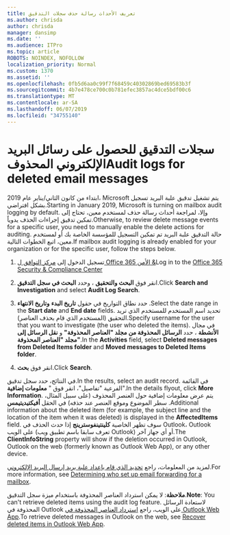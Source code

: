 ```yaml
---
title: تعريف الأحداث رسالة حذف سجلات التدقيق
ms.author: chrisda
author: chrisda
manager: dansimp
ms.date: ''
ms.audience: ITPro
ms.topic: article
ROBOTS: NOINDEX, NOFOLLOW
localization_priority: Normal
ms.custom: 1370
ms.assetid: ''
ms.openlocfilehash: 0fb5d6aa0c99f7f68459c40302869bed69583b3f
ms.sourcegitcommit: 4b7e478ce700c0b781efec3857ac4dce5bdf00c6
ms.translationtype: MT
ms.contentlocale: ar-SA
ms.lasthandoff: 06/07/2019
ms.locfileid: "34755140"
---
```

# <a name="audit-logs-for-deleted-email-messages"></a><span data-ttu-id="8c219-102">سجلات التدقيق للحصول على رسائل البريد الإلكتروني المحذوف</span><span class="sxs-lookup"><span data-stu-id="8c219-102">Audit logs for deleted email messages</span></span>

<span data-ttu-id="8c219-103">ابتداء من كانون الثاني/يناير عام 2019، Microsoft يتم تشغيل تدقيق علبة البريد تسجيل بشكل افتراضي.</span><span class="sxs-lookup"><span data-stu-id="8c219-103">Starting in January 2019, Microsoft is turning on mailbox audit logging by default.</span></span> <span data-ttu-id="8c219-104">وإلا، لمراجعة أحداث رسالة حذف لمستخدم معين، تحتاج إلى تمكين تدقيق إجراءات الحذف يدوياً.</span><span class="sxs-lookup"><span data-stu-id="8c219-104">Otherwise, to review delete message events for a specific user, you need to manually enable the delete actions for auditing.</span></span> <span data-ttu-id="8c219-105">حالة التدقيق علبة البريد تم تمكين التسجيل للمؤسسة الخاصة بك أو لمستخدم معين، اتبع الخطوات التالية.</span><span class="sxs-lookup"><span data-stu-id="8c219-105">If mailbox audit logging is already enabled for your organization or for the specific user, follow the steps below.</span></span>

1. <span data-ttu-id="8c219-106">تسجيل الدخول إلى [مركز التوافق ل Office الأمن 365 &](https://protection.office.com/)</span><span class="sxs-lookup"><span data-stu-id="8c219-106">Log in to the [Office 365 Security & Compliance Center](https://protection.office.com/)</span></span>

2. <span data-ttu-id="8c219-107">انقر فوق **البحث والتحقيق** ، وحدد **البحث في سجل التدقيق**.</span><span class="sxs-lookup"><span data-stu-id="8c219-107">Click **Search and Investigation** and select **Audit Log Search**.</span></span>

3. <span data-ttu-id="8c219-108">حدد نطاق التواريخ في حقول **تاريخ البدء** **وتاريخ الانتهاء** .</span><span class="sxs-lookup"><span data-stu-id="8c219-108">Select the date range in the **Start date** and **End date** fields.</span></span> <span data-ttu-id="8c219-109">تحديد اسم المستخدم للمستخدم الذي تريد التحقيق (المستخدم الذي قام بحذف العناصر).</span><span class="sxs-lookup"><span data-stu-id="8c219-109">Specify username for the user that you want to investigate (the user who deleted the items).</span></span> <span data-ttu-id="8c219-110">في مجال **الأنشطة** ، حدد **الرسائل المحذوفة من مجلد "العناصر المحذوفة"** و **نقل الرسائل إلى مجلد "العناصر المحذوفة"**.</span><span class="sxs-lookup"><span data-stu-id="8c219-110">In the **Activities** field, select **Deleted messages from Deleted Items folder** and **Moved messages to Deleted Items folder**.</span></span>

4. <span data-ttu-id="8c219-111">انقر فوق **بحث**.</span><span class="sxs-lookup"><span data-stu-id="8c219-111">Click **Search**.</span></span>

<span data-ttu-id="8c219-112">في النتائج، حدد سجل تدقيق.</span><span class="sxs-lookup"><span data-stu-id="8c219-112">In the results, select an audit record.</span></span> <span data-ttu-id="8c219-113">في القائمة الفرعية "تفاصيل"، انقر فوق " **معلومات إضافية**".</span><span class="sxs-lookup"><span data-stu-id="8c219-113">In the details flyout, click **More Information**.</span></span> <span data-ttu-id="8c219-114">يتم عرض معلومات إضافية حول العنصر المحذوف (على سبيل المثال، سطر الموضوع وموقع العنصر عند حذفه) في الحقل **أفيكتيديتيمس** .</span><span class="sxs-lookup"><span data-stu-id="8c219-114">Additional information about the deleted item (for example, the subject line and the location of the item when it was deleted) is displayed in the **AffectedItems** field.</span></span> <span data-ttu-id="8c219-115">سوف تظهر الخاصية **كلينتينفوسترينج** إذا حدث الحذف في Outlook، Outlook على الويب (تعرف سابقا باسم تطبيق ويب Outlook) أو أي جهاز آخر.</span><span class="sxs-lookup"><span data-stu-id="8c219-115">The **ClientInfoString** property will show if the deletion occurred in Outlook, Outlook on the web (formerly known as Outlook Web App), or any other device.</span></span>

<span data-ttu-id="8c219-116">لمزيد من المعلومات، راجع [تحديد الذي قام بإعداد علبة بريد إرسال البريد الإلكتروني](https://docs.microsoft.com/office365/securitycompliance/auditing-troubleshooting-scenarios#determining-if-a-user-deleted-email-items).</span><span class="sxs-lookup"><span data-stu-id="8c219-116">For more information, see [Determining who set up email forwarding for a mailbox](https://docs.microsoft.com/office365/securitycompliance/auditing-troubleshooting-scenarios#determining-if-a-user-deleted-email-items).</span></span>

<span data-ttu-id="8c219-117">**ملاحظة**: لا يمكن استرداد العناصر المحذوفة باستخدام ميزة سجل التدقيق.</span><span class="sxs-lookup"><span data-stu-id="8c219-117">**Note**: You can't retrieve deleted items using the audit log feature.</span></span> <span data-ttu-id="8c219-118">لاستعادة الرسائل المحذوفة في Outlook على الويب، راجع [استرداد العناصر المحذوفة في Outlook Web App](https://support.office.com/article/C3D8FC15-EEEF-4F1C-81DF-E27964B7EDD4).</span><span class="sxs-lookup"><span data-stu-id="8c219-118">To retrieve deleted messages in Outlook on the web, see [Recover deleted items in Outlook Web App](https://support.office.com/article/C3D8FC15-EEEF-4F1C-81DF-E27964B7EDD4).</span></span>
